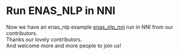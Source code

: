  **Run ENAS_NLP in NNI**	
 ===	
 
  Now we have an enas_nlp example [enas_nlp_nni](https://github.com/koukoulala/enas_nlp_nni) run in NNI from our contributors.	
 Thanks our lovely contributors. 	
 And welcome more and more people to join us!

